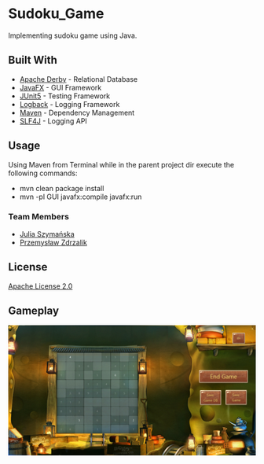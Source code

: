 # Sudoku_Game
Implementing sudoku game using Java.

## Built With
* [Apache Derby](https://db.apache.org/derby/) - Relational Database 
* [JavaFX](https://openjfx.io/) - GUI Framework
* [JUnit5](https://junit.org/junit5/) - Testing Framework
* [Logback](http://logback.qos.ch/) - Logging Framework
* [Maven](https://maven.apache.org/) - Dependency Management
* [SLF4J](http://www.slf4j.org/) - Logging API

## Usage
Using Maven from Terminal while in the parent project dir execute the following commands:
* mvn clean package install
* mvn -pl GUI javafx:compile javafx:run

### Team Members
* [Julia Szymańska](https://github.com/JuliaSzymanska)
* [Przemysław Zdrzalik](https://github.com/ZdrzalikPrzemyslaw)

## License
[Apache License 2.0](https://choosealicense.com/licenses/apache-2.0/)

## Gameplay
![GamePlay.png](https://github.com/JuliaSzymanska/Sudoku_Game/blob/master/GamePlay.png)
